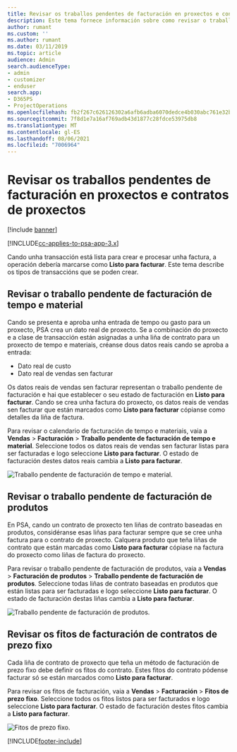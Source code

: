 ```yaml
---
title: Revisar os traballos pendentes de facturación en proxectos e contratos de proxectos
description: Este tema fornece información sobre como revisar o traballo pendente de facturación de tempo, gasto e produtos e como marcalos como listos para a facturación.
author: rumant
ms.custom: ''
ms.author: rumant
ms.date: 03/11/2019
ms.topic: article
audience: Admin
search.audienceType:
- admin
- customizer
- enduser
search.app:
- D365PS
- ProjectOperations
ms.openlocfilehash: fb2f267c626126302a6afb6adba6070dedce4b030abc761e32b23df174d49ecb
ms.sourcegitcommit: 7f8d1e7a16af769adb43d1877c28fdce53975db8
ms.translationtype: MT
ms.contentlocale: gl-ES
ms.lasthandoff: 08/06/2021
ms.locfileid: "7006964"
---
```

# <a name="review-the-invoicing-backlog-on-projects-and-project-contracts"></a>Revisar os traballos pendentes de facturación en proxectos e contratos de proxectos

[!include [banner](../includes/psa-now-project-operations.md)]

[!INCLUDE[cc-applies-to-psa-app-3.x](../includes/cc-applies-to-psa-app-3x.md)]

Cando unha transacción está lista para crear e procesar unha factura, a operación debería marcarse como **Listo para facturar**. Este tema describe os tipos de transaccións que se poden crear.

## <a name="review-the-time-and-material-billing-backlog"></a>Revisar o traballo pendente de facturación de tempo e material

Cando se presenta e aproba unha entrada de tempo ou gasto para un proxecto, PSA crea un dato real de proxecto. Se a combinación do proxecto e a clase de transacción están asignadas a unha liña de contrato para un proxecto de tempo e materiais, créanse dous datos reais cando se aproba a entrada:

- Dato real de custo 
- Dato real de vendas sen facturar

Os datos reais de vendas sen facturar representan o traballo pendente de facturación e hai que establecer o seu estado de facturación en **Listo para facturar**. Cando se crea unha factura do proxecto, os datos reais de vendas sen facturar que están marcados como **Listo para facturar** cópianse como detalles da liña de factura.

Para revisar o calendario de facturación de tempo e materiais, vaia a **Vendas** \> **Facturación** \> **Traballo pendente de facturación de tempo e material**. Seleccione todos os datos reais de vendas sen facturar listas para ser facturadas e logo seleccione **Listo para facturar**. O estado de facturación destes datos reais cambia a **Listo para facturar**.

![Traballo pendente de facturación de tempo e material.](media/TMBacklog.png)

## <a name="review-the-product-billing-backlog"></a>Revisar o traballo pendente de facturación de produtos

En PSA, cando un contrato de proxecto ten liñas de contrato baseadas en produtos, considéranse esas liñas para facturar sempre que se cree unha factura para o contrato de proxecto. Calquera produto que teña liñas de contrato que están marcadas como **Listo para facturar** cópiase na factura do proxecto como liñas de factura do proxecto.

Para revisar o traballo pendente de facturación de produtos, vaia a **Vendas** \> **Facturación de produtos** \> **Traballo pendente de facturación de produtos**. Seleccione todas liñas de contrato baseadas en produtos que están listas para ser facturadas e logo seleccione **Listo para facturar**. O estado de facturación destas liñas cambia a **Listo para facturar**.

![Traballo pendente de facturación de produtos.](media/ProductBacklog.png)

## <a name="review-billing-milestones-on-fixed-price-contracts"></a>Revisar os fitos de facturación de contratos de prezo fixo

Cada liña de contrato de proxecto que teña un método de facturación de prezo fixo debe definir os fitos do contrato. Estes fitos do contrato pódense facturar só se están marcados como **Listo para facturar**. 

Para revisar os fitos de facturación, vaia a **Vendas** \> **Facturación** \> **Fitos de prezo fixo**. Seleccione todos os fitos listos para ser facturados e logo seleccione **Listo para facturar**. O estado de facturación destes fitos cambia a **Listo para facturar**.

![Fitos de prezo fixo.](media/FPBacklog.png)


[!INCLUDE[footer-include](../includes/footer-banner.md)]